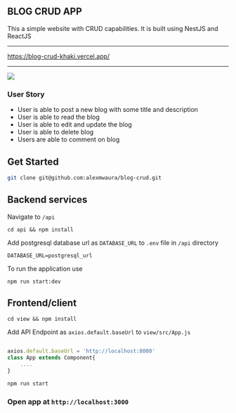 ## BLOG CRUD APP
This a simple website with CRUD capabilities. It is built using NestJS and ReactJS

---

https://blog-crud-khaki.vercel.app/

---

![](https://i.imgur.com/T0xjY3D.png)


### User Story

- User is able to post a new blog with some title and description
- User is able to read the blog
- User is able to edit and update the blog
- User is able to delete blog
- Users are able to comment on blog

## Get Started

```bash
git clone git@github.com:alexmwaura/blog-crud.git
```

## Backend services

Navigate to `/api`
```
cd api && npm install
```
Add postgresql database url as `DATABASE_URL` to `.env` file in `/api` directory
```
DATABASE_URL=postgresql_url
```
To run the application use
```
npm run start:dev
```

## Frontend/client
```
cd view && npm install
```
Add API Endpoint as `axios.default.baseUrl` to `view/src/App.js`

```javascript

axios.default.baseUrl = 'http://localhost:8080'
class App extends Component{
    ....
}
```

```bash
npm run start
```
### Open app at `http://localhost:3000`


